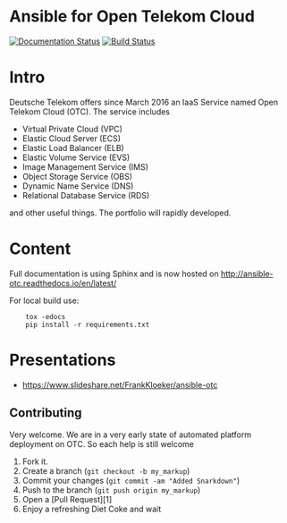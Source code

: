 Ansible for Open Telekom Cloud
==============================

[![Documentation Status](https://readthedocs.org/projects/ansible-otc/badge/?version=latest)](http://ansible-otc.readthedocs.io/en/dev/?badge=latest)
[![Build Status](https://travis-ci.org/eumel8/ansible-otc.svg?branch=dev)](https://travis-ci.org/eumel8/ansible-otc)

Intro
=====

Deutsche Telekom offers since March 2016 an IaaS Service named
Open Telekom Cloud (OTC). The service includes

* Virtual Private Cloud (VPC)
* Elastic Cloud Server (ECS)
* Elastic Load Balancer (ELB)
* Elastic Volume Service (EVS)
* Image Management Service (IMS)
* Object Storage Service (OBS)
* Dynamic Name Service (DNS)
* Relational Database Service (RDS)

and other useful things. The portfolio will rapidly developed.


Content
=======

Full documentation is using Sphinx and is now hosted on http://ansible-otc.readthedocs.io/en/latest/

For local build use:

```
    tox -edocs
    pip install -r requirements.txt
```


Presentations
=============

* https://www.slideshare.net/FrankKloeker/ansible-otc


Contributing
------------
Very welcome. We are in a very early state of automated platform deployment
on OTC. So each help is still welcome

1. Fork it.
2. Create a branch (`git checkout -b my_markup`)
3. Commit your changes (`git commit -am "Added Snarkdown"`)
4. Push to the branch (`git push origin my_markup`)
5. Open a [Pull Request][1]
6. Enjoy a refreshing Diet Coke and wait

